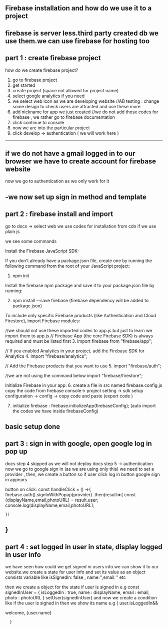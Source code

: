Firebase installation and how do we use it to a project
------------------------------------------------------------------
firebase is server less.third party created db we use them.we can use firebase for hosting too 
----------------------------------------
part 1 : create firebase project
--------------------------------------
how do we create firebase project? 

1. go to firebase project 
2. get started
3. create project (space not allowed for project name) 
4. select google analytics if you need 
5. we select web icon as we are developing website 
//AB testing : change some design to check users are attracted and use these more
6. add nickname for app we just created
//we do not add those codes for firebase , we rather go to firebase documentation 
7. click continue to console 
8. now we are into the particular project 
9. click develop -> authentication ( we will work here )
-----------------------------------------
if we do not have a gmail logged in to our browser we have to create account for firebase website
------------------------------------------
now we go to authentication as we only work for it 

-we now set up sign in method and template 
-------------------------------------------
part 2 : firebase install and import 
------------------------------------
go to docs -> select web
we use codes for installation from cdn if we use plain js 


we see some commands


Install the Firebase JavaScript SDK:

If you don't already have a package.json file, create one by running the following command from the root of your JavaScript project:

1. npm init

Install the firebase npm package and save it to your package.json file by running:


2. npm install --save firebase 
(firebase dependency will be added to package.json)


To include only specific Firebase products (like Authentication and Cloud Firestore), import Firebase modules:


//we should not use these imported codes to app.js but just to learn we import them to app.js 
// Firebase App (the core Firebase SDK) is always required and must be listed first
3. import firebase from "firebase/app";

// If you enabled Analytics in your project, add the Firebase SDK for Analytics
4. import "firebase/analytics";

// Add the Firebase products that you want to use
5. import "firebase/auth";

//we are not using the command below 
import "firebase/firestore";

Initialize Firebase in your app:
6. create a file in src named firebase.config.js
copy the code from firebase console-> project setting -> sdk setup configuration -> config -> copy code and paste (export code ) 

7. initialize firebase : firebase.initializeApp(firebaseConfig);
(auto import the codes we have inside firebaseConfig)

basic setup done
-------------------------------------------
part 3 : sign in with google, open google log in pop up 
---------------------------------------------
docs step 4 skipped as we will not deploy 
docs step 5 -> authentication
now we go to google sign in (as we are using only this)
we need to set a provider , then, 
we create a button so if user click log in button google sign in appears 

button on click: 
  const handleClick = () =>{
    firebase.auth().signInWithPopup(provider)
    .then(result=>{
      const {displayName,email,photoURL} = result.user;
      console.log(displayName,email,photoURL);

    })
  }
-------------------------------------------------------
part 4 :  set logged in user in state, display logged in user info 
--------------------------------------------------------
we have seen how could we get signed in users info.we can show it to our website.we create a state for user info and set its value as an object consists variable like isSignedIn: false , name:'',email:'' etc

then we create a object for the state if user is signed in e.g 
    const signedInUser = {
        isLoggedIn : true,
        name  : displayName,
        email : email,
        photo : photoURL
      }
      setUser(signedInUser)
and now we create a condition like if the user is signed in then we show its name e.g 
  {
        user.isLoggedIn&& <p>welcome, {user.name}</p>
        
      }
      
